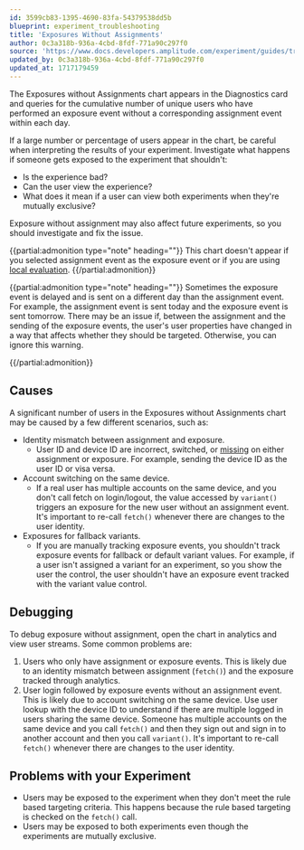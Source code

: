 ```yaml
---
id: 3599cb83-1395-4690-83fa-54379538dd5b
blueprint: experiment_troubleshooting
title: 'Exposures Without Assignments'
author: 0c3a318b-936a-4cbd-8fdf-771a90c297f0
source: 'https://www.docs.developers.amplitude.com/experiment/guides/troubleshooting/exposures-without-assignments/'
updated_by: 0c3a318b-936a-4cbd-8fdf-771a90c297f0
updated_at: 1717179459
---
```


The Exposures without Assignments chart appears in the Diagnostics card and queries for the cumulative number of unique users who have performed an exposure event without a corresponding assignment event within each day. 

If a large number or percentage of users appear in the chart, be careful when interpreting the results of your experiment. Investigate what happens if someone gets exposed to the experiment that shouldn't: 

- Is the experience bad?
- Can the user view the experience?
- What does it mean if a user can view both experiments when they're mutually exclusive?

Exposure without assignment may also affect future experiments, so you should investigate and fix the issue. 

{{partial:admonition type="note" heading=""}}
This chart doesn't appear if you selected assignment event as the exposure event or if you are using [local evaluation](/docs/feature-experiment/local-evaluation). 
{{/partial:admonition}}

{{partial:admonition type="note" heading=""}}
Sometimes the exposure event is delayed and is sent on a different day than the assignment event. For example, the assignment event is sent today and the exposure event is sent tomorrow. There may be an issue if, between the assignment and the sending of the exposure events, the user's user properties have changed in a way that affects whether they should be targeted. Otherwise, you can ignore this warning.

{{/partial:admonition}}

## Causes

A significant number of users in the Exposures without Assignments chart may be caused by a few different scenarios, such as: 

- Identity mismatch between assignment and exposure.
    - User ID and device ID are incorrect, switched, or [missing](/docs/apis/analytics/http-v2#device-ids-and-user-ids-minimum-length) on either assignment or exposure. For example, sending the device ID as the user ID or visa versa.
- Account switching on the same device.
    - If a real user has multiple accounts on the same device, and you don't call fetch on login/logout, the value accessed by `variant()` triggers an exposure for the new user without an assignment event. It's important to re-call `fetch()` whenever there are changes to the user identity.
- Exposures for fallback variants.
    - If you are manually tracking exposure events, you shouldn't track exposure events for fallback or default variant values. For example, if a user isn't assigned a variant for an experiment, so you show the user the control, the user shouldn't have an exposure event tracked with the variant value control.
    
## Debugging

To debug exposure without assignment, open the chart in analytics and view user streams. Some common problems are:

1. Users who only have assignment or exposure events. This is likely due to an identity mismatch between assignment (`fetch()`) and the exposure tracked through analytics.
2. User login followed by exposure events without an assignment event. This is likely due to account switching on the same device. Use user lookup with the device ID to understand if there are multiple logged in users sharing the same device. Someone has multiple accounts on the same device and you call `fetch()` and then they sign out and sign in to another account and then you call `variant()`. It's important to re-call `fetch()` whenever there are changes to the user identity. 

## Problems with your Experiment

- Users may be exposed to the experiment when they don't meet the rule based targeting criteria. This happens because the rule based targeting is checked on the `fetch()` call.
- Users may be exposed to both experiments even though the experiments are mutually exclusive.